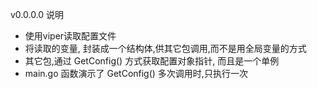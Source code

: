 v0.0.0.0 说明
- 使用viper读取配置文件
- 将读取的变量, 封装成一个结构体,供其它包调用,而不是用全局变量的方式
- 其它包,通过 GetConfig() 方式获取配置对象指针, 而且是一个单例
- main.go 函数演示了 GetConfig() 多次调用时,只执行一次